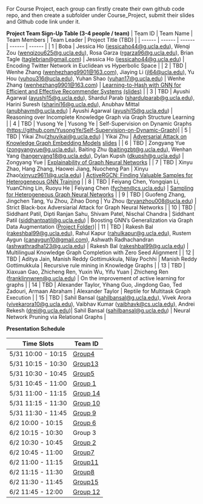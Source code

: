 For Course Project, each group can firstly create their own github code repo, and then create a subfolder under Course_Project, submit their slides and Github code link under it.

**Project Team Sign-Up Table (3-4 people / team)**
| Team ID | Team Name | Team Members | Team Leader | Project Title (TBD) |
| ------ | ------ | ------ | ------ | ------ |
| 1 | Boba | Jessica Ho (jessicaho44@g.ucla.edu), Wenqi Zou (wenqizou625@g.ucla.edu), Rosa Garza (rgarza96@g.ucla.edu), Brian Tagle (taglebrian@gmail.com) | Jessica Ho (jessicaho44@g.ucla.edu) | Encoding Twitter Network in Euclidean vs Hyperbolic Space |
| 2 | TBD | Wenhe Zhang (wenhezhang9901@163.com), Jiaying Li (jl64@ucla.edu), Yu Hou (yuhou316@ucla.edu), Yuhan Shao (yuhan17@g.ucla.edu) | Wenhe Zhang (wenhezhang9901@163.com) | [Learning-to-Hash with GNN for Efficient and Effective Recommender Systems](https://github.com/YunesHou/Learn_to_Hash_GNN_Recommender_System) [(slides)](https://docs.google.com/presentation/d/12fkvOxhvdcc2kpm9JMjdQS5z6HBvDRIlYD7eGKk9eGg/edit#slide=id.p) |
| 3 | TBD | Ayushi Agarwal (ayushi15@g.ucla.edu), Shardul Parab (shardulparab@g.ucla.edu), Harini Suresh (sharini16@g.ucla.edu), Anubhav Mittal (anubhavm@g.ucla.edu) | Ayushi Agarwal (ayushi15@g.ucla.edu) | Reasoning over Incomplete Knowledge Graph via Graph Structure Learning |
| 4 | TBD | Yusong Ye | Yusong Ye | Self-Supervision on Dynamic Graphs (https://github.com/YusongYe/Self-Supervision-on-Dynamic-Graph)|
| 5 | TBD | Yikai Zhu(zhuyikai@g.ucla.edu) | Yikai Zhu | [Adversarial Attack on Knowledge Graph Embedding Models](https://github.com/zyksir/AdversarialAttackOnKGE) [slides](https://docs.google.com/presentation/d/1d2ZpMLqegKAl38LpqCNYHOwZKrT2CqpEfIb9Q5LtMVk/edit#slide=id.gf1a30cd743_2_69) |
| 6 | TBD | Zongyang Yue (zongyangyue@g.ucla.edu), Baiting Zhu (baitingzbt@g.ucla.edu), Wenhan Yang (hangeryang18@g.ucla.edu), Dylan Kupsh (dkupsh@g.ucla.edu) | Zongyang Yue | [Explainability of Graph Neural Networks](https://github.com/ZongyangYue/CS249ExplainGNN) |
| 7 | TBD | Xinyu Zhao, Hang Zhang, Haowei Jiang, Nuocheng Pan | Xinyu Zhao(xinyuz9611@g.ucla.edu) | [ActiveRGCN: Finding Valuable Samples for Heterogeneous GNN Training](https://github.com/aDobeZ/CS249_Project) |
| 8 | TBD | Feiyang Chen,	Yongqian Li, YuanChing Lin,	Ruoyu He | Feiyang Chen (fychen@cs.ucla.edu) | [Sampling for Heterogeneous Graph Neural Networks](https://github.com/Eurus-Holmes/Heterogeneous_Sampling) |
| 9 | TBD | Guofeng Zhang, Jingchen Tang, Yu Zhou, Zihao Dong | Yu Zhou (bryanzhou008@ucla.edu) | Strict Black-box Adversiarial Attack for Graph Neural Networks |
| 10 | TBD | Siddhant Patil, Dipti Ranjan Sahu, Shivam Patel, Nischal Chandra | Siddhant Patil (siddhantpatil@g.ucla.edu) | Boosting GNN’s Generalization via Graph Data Augmentation ([Project Folder](https://github.com/yichousun/Spring2022_CS249_GNN/tree/main/Course_Project/Group10_Boosting%20GNN%E2%80%99s%20Generalization%20via%20Graph%20Data%20Augmentation))|
| 11 | TBD | Rakesh Bal (rakeshbal99@g.ucla.edu), Rahul Kapur (rahulkapur@g.ucla.edu), Rustem Aygun (canaygun10@gmail.com), Ashwath Radhachandran (ashwathradha123@g.ucla.edu) | Rakesh Bal (rakeshbal99@g.ucla.edu) | Multilingual Knowledge Graph Completion with Zero Seed Alignment |
| 12 | TBD | Aditya Jain, Manish Reddy Gottimukkula, Nilay Pochhi | Manish Reddy Gottimukkula | Recursive rule mining in Knowledge Graphs |
| 13 | TBD | Xiaxuan Gao, Zhicheng Ren, Yuxin Wu, Yifu Yuan | Zhicheng Ren (franklinnwren@g.ucla.edu) | On the improvement of active learning for graphs |
| 14 | TBD | Alexander Taylor, Yihang Guo, Jingdong Gao, Ted Zadouri, Armaan Abraham | Alexander Taylor | Reptile for Multitask Graph Execution |
| 15 | TBD | Sahil Bansal (sahilbansal@g.ucla.edu), Vivek Arora (vivekarora10@g.ucla.edu), Vaibhav Kumar (vaibhavk@cs.ucla.edu), Andrei Rekesh (drei@g.ucla.edu)| Sahil Bansal (sahilbansal@g.ucla.edu) | Neural Network Pruning via Relational Graphs |

**Presentation Schedule**

| Time Slots | Team ID |
| ------ | ------ |
| 5/31 10:00 - 10:15 | [Group4](https://docs.google.com/presentation/d/1Qiotcemo9ltyEMBIZsWn0KOzIwhyaYiF2HvB4pN_eNo/edit#slide=id.g12fb7a60e37_0_13)|
| 5/31 10:15 - 10:30 | [Group13](https://docs.google.com/presentation/d/1KtKbEp_2jKhpjs0WcCo6ramO0PeFL4TFn77jfi3XSTw/edit#slide=id.g12fb7e52101_1_16) |
| 5/31 10:30 - 10:45 | [Group5](https://docs.google.com/presentation/d/1d2ZpMLqegKAl38LpqCNYHOwZKrT2CqpEfIb9Q5LtMVk/edit#slide=id.gf1a30cd743_2_69) |
| 5/31 10:45 - 11:00 | [Group 1](https://docs.google.com/presentation/d/1YoXgXCn69WyzkuobMne3ZFl6u_B-69hmHz8NOGtr90k/edit?usp=sharing) |
| 5/31 11:00 - 11:15 | [Group 14](https://docs.google.com/presentation/d/1W64IyPe3-xrGWTpf6YaK9DS3-JSNfJEkqlU55NbmP4s/edit?usp=sharing)|
| 5/31 11:15 - 11:30 | [Group 10](https://docs.google.com/presentation/d/1v8ZtnjaWCd4AYN1Zwlr6amCY_0pIz_iKYsEKmoqbOjA/edit?usp=sharing) |
| 5/31 11:30 - 11:45 | [Group 9](https://docs.google.com/presentation/d/1WKUtkiqlm0CeH2H3FAsLHqhFTCRu70SWsWTmnWbLwU4/edit#slide=id.g12fa221a655_0_7)|
| 6/2  10:00 - 10:15 | [Group 6](https://docs.google.com/presentation/d/10f_GU2u2YEl_JL9UcdJyXTDkiqDKTRK3w9jcVFCRF9A/edit?pli=1#slide=id.g130ff5bc5b5_1_2) |
| 6/2  10:15 - 10:30 | Group 3 |
| 6/2  10:30 - 10:45 | [Group 2](https://docs.google.com/presentation/d/12fkvOxhvdcc2kpm9JMjdQS5z6HBvDRIlYD7eGKk9eGg/edit?usp=sharing)|
| 6/2  10:45 - 11:00 | [Group7](https://docs.google.com/presentation/d/1Ur_Dv-wAPBTq8B7HPKuAX3hHLks-y1ee9kKmB3CJcjM/edit?usp=sharing) |
| 6/2  11:00 - 11:15 | [Group11](https://docs.google.com/presentation/d/15ONsaV6nTXqn_YZPI0LHSCSQSt9oHuEprAVrAsFuV5E/edit?usp=sharing) |
| 6/2  11:15 - 11:30 | [Group8](https://docs.google.com/presentation/d/1E1NllAn4AsuzSm64_RoMDgmAhoJZEs3MOATBO4ZYPWA/edit?usp=sharing) |
| 6/2  11:30 - 11:45 | [Group15](https://docs.google.com/presentation/d/1gqfWB3UVYjL8rVKUo8p64ba-yEdD2MGkyxg_0BZdEXo/edit?usp=sharing)
| 6/2  11:45 - 12:00 | [Group 12](https://docs.google.com/presentation/d/19tAjapU0oAO412-TNgZoJVst3qQhRGulWkiLD1ifuSQ/edit?usp=sharing)|
